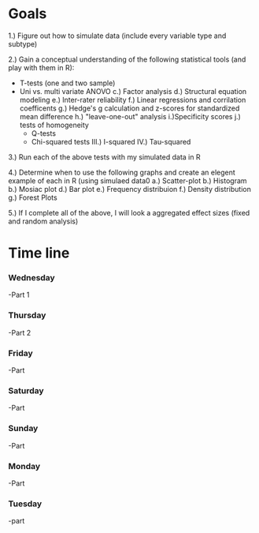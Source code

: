 # Goals


1.) Figure out how to simulate data (include every variable type and subtype)

2.) Gain a conceptual understanding of the following statistical tools (and play with them in R):
  - T-tests (one and two sample)
  - Uni vs. multi variate ANOVO
  c.) Factor analysis
  d.) Structural equation modeling
  e.) Inter-rater reliability
  f.) Linear regressions and corrilation coefficents
  g.) Hedge's g calculation and z-scores for standardized mean difference
  h.) "leave-one-out" analysis
  i.)Specificity scores
  j.) tests of homogeneity
    - Q-tests
    - Chi-squared tests
    III.) I-squared
    IV.) Tau-squared

3.) Run each of the above tests with my simulated data in R

4.) Determine when to use the following graphs and create an elegent example of each in R (using simulaed data0
  a.) Scatter-plot
  b.) Histogram
  b.) Mosiac plot
  d.) Bar plot
  e.) Frequency distribuion
  f.) Density distribution
  g.) Forest Plots
  
5.) If I complete all of the above, I will look a aggregated effect sizes (fixed and random analysis)



# Time line


### Wednesday
  -Part 1
  
### Thursday
  -Part 2
  
### Friday
  -Part
  
### Saturday
  -Part
  
### Sunday
  -Part
  
### Monday
  -Part
  
### Tuesday
  -part
